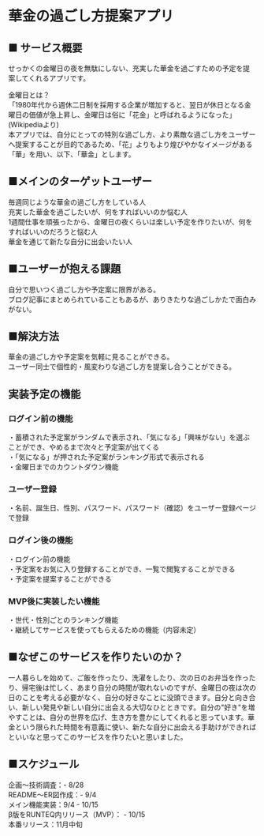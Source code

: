 # 華金の過ごし方提案アプリ

## ■ サービス概要
せっかくの金曜日の夜を無駄にしない、充実した華金を過ごすための予定を提案してくれるアプリです。

金曜日とは？  
「1980年代から週休二日制を採用する企業が増加すると、翌日が休日となる金曜日の価値が急上昇し、金曜日は俗に「花金」と呼ばれるようになった」(Wikipediaより)  
本アプリでは、自分にとっての特別な過ごし方、より素敵な過ごし方をユーザーへ提案することが目的であるため、「花」よりもより煌びやかなイメージがある「華」を用い、以下、「華金」とします。

## ■メインのターゲットユーザー
毎週同じような華金の過ごし方をしている人  
充実した華金を過ごしたいが、何をすればいいのか悩む人  
1週間仕事を頑張ったから、金曜日の夜くらいは楽しい予定を作りたいが、何をすればいいのだろうと悩む人  
華金を通じて新たな自分に出会いたい人  

## ■ユーザーが抱える課題
自分で思いつく過ごし方や予定案に限界がある。  
ブログ記事にまとめられていることもあるが、ありきたりな過ごしかたで面白みがない。  

## ■解決方法
華金の過ごし方や予定案を気軽に見ることができる。  
ユーザー同士で個性的・風変わりな過ごし方を提案し合うことができる。  

## 実装予定の機能
### ログイン前の機能
・蓄積された予定案がランダムで表示され、「気になる」「興味がない」を選ぶことができ、やめるまで次々と予定案が出てくる  
・「気になる」が押された予定案がランキング形式で表示される  
・金曜日までのカウントダウン機能  

### ユーザー登録
・名前、誕生日、性別、パスワード、パスワード（確認）をユーザー登録ページで登録

### ログイン後の機能
・ログイン前の機能  
・予定案をお気に入り登録することができ、一覧で閲覧することができる  
・予定案を提案することができる  

### MVP後に実装したい機能
・世代・性別ごとのランキング機能  
・継続してサービスを使ってもらえるための機能（内容未定）  

## ■なぜこのサービスを作りたいのか？
一人暮らしを始めて、ご飯を作ったり、洗濯をしたり、次の日のお弁当を作ったり、帰宅後は忙しく、あまり自分の時間が取れないのですが、金曜日の夜は次の日のことを考える必要がなく、自分の好きなことに没頭できます。自分と向き合い、新しい発見や新しい自分に出会える大切なひとときです。自分の"好き"を増やすことは、自分の世界を広げ、生き方を豊かにしてくれると思っています。華金という限られた時間を有意義に使い、新たな自分に出会える手助けができればといいなと思ってこのサービスを作りたいと思いました。

## ■スケジュール
企画〜技術調査：- 8/28  
README〜ER図作成：- 9/4  
メイン機能実装：9/4 - 10/15  
β版をRUNTEQ内リリース（MVP）： - 10/15  
本番リリース：11月中旬  
